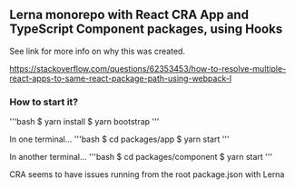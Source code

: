 ## Lerna monorepo with React CRA App and TypeScript Component packages, using Hooks

See link for more info on why this was created.

https://stackoverflow.com/questions/62353453/how-to-resolve-multiple-react-apps-to-same-react-package-path-using-webpack-l

### How to start it?

'''bash
$ yarn install
$ yarn bootstrap
'''

In one terminal...
'''bash
$ cd packages/app
$ yarn start
'''


In another terminal...
'''bash
$ cd packages/component
$ yarn start
'''

CRA seems to have issues running from the root package.json with Lerna